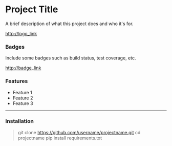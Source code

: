# Project Title

A brief description of what this project does and who it's for.

<http://logo_link>


### Badges
Include some badges such as build status, test coverage, etc.


<http://badge_link>

### Features
* Feature 1
* Feature 2
* Feature 3
---
### Installation
>    git clone https://github.com/username/projectname.git
>    cd projectname
>    pip install requirements.txt
